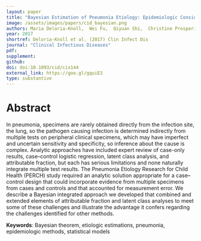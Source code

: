 ```yaml
---
layout: paper
title: "Bayesian Estimation of Pneumonia Etiology: Epidemiologic Considerations and Applications to the Pneumonia Etiology Research for Child Health Study"
image: /assets/images/papers/cid_bayesian.png
authors: Maria Deloria-Knoll,  Wei Fu,  Qiyuan Shi,  Christine Prosperi,  Zhenke Wu,  Laura Hammitt,  Daniel R. Feikin, Henry C. Baggett,  Stephen R.C. Howie,  J. Anthony G. Scott,  David R. Murdoch,  Shabir A. Madhi,  Donald M. Thea, W. Abdullah Brooks,  Karen L. Kotloff,  Mengying Li,  Daniel E. Park,  Wenyi Lin,  Orin S. Levine, Katherine O’Brien, Scott Zeger
year: 2017
shortref: Deloria-Knoll et al. (2017) Clin Infect Dis
journal: "Clinical Infectious Diseases"
pdf: 
supplement: 
github: 
doi: doi:10.1093/cid/cix144
external_link: https://goo.gl/gquiE3
type: substantive
---
```


# Abstract

In pneumonia, specimens are rarely obtained directly from the infection site, the lung, so the pathogen causing infection is determined indirectly from multiple tests on peripheral clinical specimens, which may have imperfect and uncertain sensitivity and specificity, so inference about the cause is complex. Analytic approaches have included expert review of case-only results, case–control logistic regression, latent class analysis, and attributable fraction, but each has serious limitations and none naturally integrate multiple test results. The Pneumonia Etiology Research for Child Health (PERCH) study required an analytic solution appropriate for a case–control design that could incorporate evidence from multiple specimens from cases and controls and that accounted for measurement error. We describe a Bayesian integrated approach we developed that combined and extended elements of attributable fraction and latent class analyses to meet some of these challenges and illustrate the advantage it confers regarding the challenges identified for other methods.

**Keywords**: Bayesian theorem, etiologic estimations, pneumonia, epidemiologic methods, statistical models